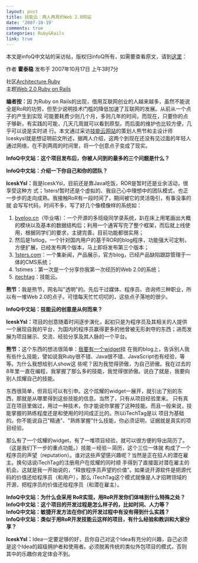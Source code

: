 ```yaml
---
layout: post
title: 技能云：两人两周的Web 2.0网站
date: '2007-10-19'
comments: true
categories: Ruby&Rails
link: true
---
```

<p class="info">本文是infoQ中文站的采访帖，版权归infoQ所有，如需要查看原文，请到<a href="http://www.infoq.com/cn/articles/itechtag-team-interview">这里</a>：</p>
<p class="info">作者 			<strong>霍泰稳</strong> 			发布于 			2007年10月17日 上午3时7分</p>
<dl class="tags2"><dt class="community">社区<a onclick="try {CategoryPopup.showPopup(this);} catch(e) {}; return false;" id="1,390" name="architecture" href="http://www.infoq.com/cn/architecture">Architecture</a>,<a onclick="try {CategoryPopup.showPopup(this);} catch(e) {}; return false;" id="741" name="ruby" href="http://www.infoq.com/cn/ruby">Ruby</a></dt><dt class="topics">主题<a onclick="try {CategoryPopup.showPopup(this);} catch(e) {}; return false;" id="767" name="web2_0" href="http://www.infoq.com/cn/web2_0">Web 2.0</a>,<a onclick="try {CategoryPopup.showPopup(this);} catch(e) {}; return false;" id="755" name="rubyonrails" href="http://www.infoq.com/cn/rubyonrails">Ruby on Rails</a></dt></dl>
<p><strong>编者按：</strong>因 为Ruby on Rails的出现，借用互联网创业的人越来越多，虽然不能说全是RoR的功劳，但至少说明技术门槛的降低加速了互联网的发展。从前从一个点子的产生到实现 可能要耗费少则几个月，多则几年的时间，而现在，只要你的点子够新，有实践的可能，几天几周就可以看到原型。而后面的维护也比较方便，几乎可以说是实时进 行。本文通过采访<a href="http://www.itechtag.com/">技能云网站</a>的策划人熊节和主设计师Iceskysl就是想证明前文所述，据两人介绍，这两个到现在还没有见过面的年轻人通过网络，在不到两周的时间里，将一个创意点子变成了现实。</p>
<p><strong>InfoQ中文站：这个项目发布后，你被人问到的最多的三个问题是什么？</strong></p>
<p><strong>InfoQ中文站：介绍一下你自己和你的团队？ </strong></p>
<p><strong>IceskYsl：</strong>我是IceskYsl，目前还是靠Java吃饭，ROR是暂时还是业余活动，很享受这种方 式；1sters!暂时还是个虚拟的、我自己心中理想中的团队模式，也正一步步的走向成熟。我接触RoR有一段时间了，期间被它的灵活吸引，有事没事的就 会写写代码，时间不多，写了好几个像模像样的系统如：</p>
<ol>
    <li><a href="http://www.byeloo.cn/">byeloo.cn</a>（毕业咯）：一个开源的多班级同学录系统，趴在床上用笔画出大概的模块以及基本的数据结构后；利用一个通宵写完了整个框架，而后就上线使用，根据同学们的要求，主键完善。目前功能都很实用；</li>
    <li>然后是1stlog，一个针对国内用户的基于ROR的blog程序，功能强大可定制，方便扩展，已经发布两个版本，马上即将发布第三个版本；</li>
    <li><a href="http://www.1sters.com/">1sters.com</a>：一个集新闻，产品展示，官方blog，已经产品缺陷跟踪管理于一体的CMS系统；</li>
    <li>1stimes：第一次是一个分享你我第一次经历的Web 2.0的系统；</li>
    <li><a href="http://www.itechtag.com/">itechtag</a>：技能云。</li>
</ol>
<p><span style="font-weight: bold;">熊节：</span>我是熊节，网名叫&quot;透明&quot;的。先后干过媒体、程序员、咨询师三种职业，所以有一堆Web 2.0的点子。可惜每天忙忙叨叨的，这些点子落地的很少。</p>
<p><strong>InfoQ中文站：技能云的创意是从何而来？</strong></p>
<p><strong>IceskYsl：</strong>项目的创意随着时间逐步演化，起初只是为程序员及其相关的人提供一个展现自我的平台，为国内的程序员赢得更多的他曾被无形剥夺的东西；进而发展为项目展示、交流、经验分享及其人脉的一个平台。</p>
<p><strong>熊节：</strong>这个东西的想法很简单：<a href="http://gigix.thoughtworkers.org/assets/2007/9/1/techtag.png">我要有一个widget</a>挂 在我的blog上，告诉别人我有些什么技能，譬如说我Ruby很不错、Java很不错、JavaScript也有经验，等等。为什么我想给别人show这 些呢？因为我觉得骄傲，为自己骄傲。我在过去的8年里一直在编程，我掌握了那么多的技能，我觉得很骄傲。说白了就是，我要向别人炫耀自己的技能。</p>
<p>东西很简单，但背后可以有引申。这个炫耀的widget一展开，就引出了别的东西，那就是从哪里得到这些技能的信息。当然了，只有从项目经验里来。 只有真正在项目里做过，用过一种技术，你才能说你掌握了这种技能。而且一般来说，技能掌握的熟练程度还是和使用的时间成正比的。所以iTechTag是以 项目为基础的。你不能说自己&quot;精通&quot;、&quot;熟练掌握&quot;什么技能，你必须证明，证据就是真实的项目经验。</p>
<p>那么有了一个炫耀的widget，有了一堆项目经验，就可以很方便的导出简历了。（这是我们下一步的重点功能。）技能－经验－简历，这个三位一体就 构成了一个程序员的声望（reputation）。谁对这些声望感兴趣呢？当然是正在招人的潜在雇主。换句话说iTechTag的注册用户在炫耀的同时顺 手得到了直接面对潜在雇主的机会。这就是我一开始说的，&ldquo;释放程序员声望的价值&rdquo;。如果说开源软件是把源代码的价值还给程序员（和用户），那么 iTechTag这个模式就像是人才招聘领域的开源，把程序员的价值还给程序员（和潜在雇主）。</p>
<p><strong>InfoQ中文站：为什么会采用 RoR实现，用RoR开发你们体味到什么特殊之处？</strong><br />
<span style="font-weight: bold;">InfoQ中文站：这个项目的开发过程是怎么样子的，比如时间、人力等？</span><br />
<strong>InfoQ中文站：敏捷开发方法在你们的开发过程中有没有得到什么实践？<br />
InfoQ中文站：类似于用RoR开发技能云这样的项目，有什么经验和教训和大家分享？</strong></p>
<p><strong>IceskYsl：</strong>Idea一定要足够的好，且你自己对这个Idea有充分的兴趣，自己必须是这个Idea的超级拥护者和使用者。必须脱离传统的类似外包项目的模式，否则其中的乐趣你肯定体会不到。</p>
